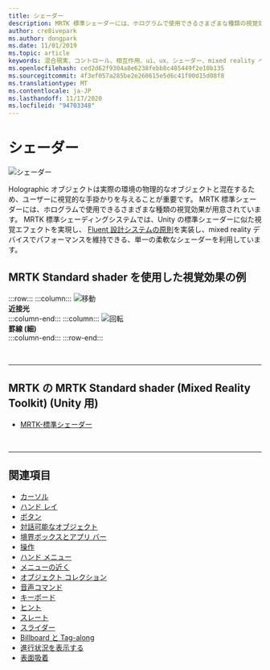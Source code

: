 ```yaml
---
title: シェーダー
description: MRTK 標準シェーダーには、ホログラムで使用できるさまざまな種類の視覚効果が用意されています。
author: cre8ivepark
ms.author: dongpark
ms.date: 11/01/2019
ms.topic: article
keywords: 混合現実、コントロール、相互作用、ui、ux、シェーダー、mixed reality ヘッドセット、windows mixed reality ヘッドセット、仮想現実ヘッドセット、reality、MRTK、Mixed Reality Toolkit、視覚効果
ms.openlocfilehash: ced2d62f9304a8e6238febb8c485449f2e10b135
ms.sourcegitcommit: 4f3ef057a285be2e260615e5d6c41f00d15d08f8
ms.translationtype: MT
ms.contentlocale: ja-JP
ms.lasthandoff: 11/17/2020
ms.locfileid: "94703348"
---
```

# <a name="shader"></a>シェーダー

![シェーダー](images/UX_Hero_StandardShader.jpg)

Holographic オブジェクトは実際の環境の物理的なオブジェクトと混在するため、ユーザーに視覚的な手掛かりを与えることが重要です。 MRTK 標準シェーダーには、ホログラムで使用できるさまざまな種類の視覚効果が用意されています。 MRTK 標準シェーディングシステムでは、Unity の標準シェーダーに似た視覚エフェクトを実現し、 [Fluent 設計システムの原則](https://www.microsoft.com/design/fluent/#/)を実装し、mixed reality デバイスでパフォーマンスを維持できる、単一の柔軟なシェーダーを利用しています。
<br>

## <a name="examples-of-visual-effects-using-mrtk-standard-shader"></a>MRTK Standard shader を使用した視覚効果の例 
:::row:::
    :::column:::
       ![移動](images/UX_Button_Affordance_ProximityLight.jpg)<br>
       **近接光**<br>
    :::column-end:::
    :::column:::
       ![回転](images/UX_Button_Affordance_FocusHighlight.jpg)<br>
        **罫線 (細)**<br>
    :::column-end:::
:::row-end:::

<br>

---

## <a name="mrtk-standard-shader-in-mrtk-mixed-reality-toolkit-for-unity"></a>MRTK の MRTK Standard shader (Mixed Reality Toolkit) (Unity 用)

* [MRTK-標準シェーダー](https://microsoft.github.io/MixedRealityToolkit-Unity/Documentation/README_MRTKStandardShader.html)


<br>

---

## <a name="see-also"></a>関連項目

* [カーソル](cursors.md)
* [ハンド レイ](point-and-commit.md)
* [ボタン](button.md)
* [対話可能なオブジェクト](interactable-object.md)
* [境界ボックスとアプリ バー](app-bar-and-bounding-box.md)
* [操作](direct-manipulation.md)
* [ハンド メニュー](hand-menu.md)
* [メニューの近く](near-menu.md)
* [オブジェクト コレクション](object-collection.md)
* [音声コマンド](voice-input.md)
* [キーボード](keyboard.md)
* [ヒント](tooltip.md)
* [スレート](slate.md)
* [スライダー](slider.md)
* [Billboard と Tag-along](billboarding-and-tag-along.md)
* [進行状況を表示する](progress.md)
* [表面吸着](surface-magnetism.md)
